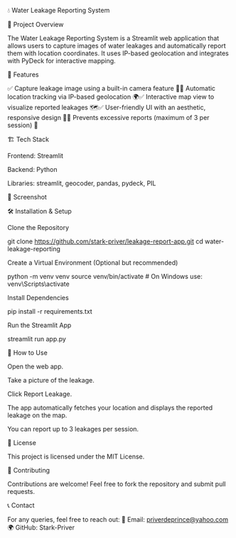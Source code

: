 💧 Water Leakage Reporting System

  

📌 Project Overview

The Water Leakage Reporting System is a Streamlit web application that allows users to capture images of water leakages and automatically report them with location coordinates. It uses IP-based geolocation and integrates with PyDeck for interactive mapping.

🚀 Features

✅ Capture leakage image using a built-in camera feature 📸✅ Automatic location tracking via IP-based geolocation 🌍✅ Interactive map view to visualize reported leakages 🗺️✅ User-friendly UI with an aesthetic, responsive design 🎨✅ Prevents excessive reports (maximum of 3 per session) 🛑

🏗️ Tech Stack

Frontend: Streamlit

Backend: Python

Libraries: streamlit, geocoder, pandas, pydeck, PIL

📸 Screenshot



🛠️ Installation & Setup

Clone the Repository

git clone https://github.com/stark-priver/leakage-report-app.git
cd water-leakage-reporting

Create a Virtual Environment (Optional but recommended)

python -m venv venv
source venv/bin/activate  # On Windows use: venv\Scripts\activate

Install Dependencies

pip install -r requirements.txt

Run the Streamlit App

streamlit run app.py

🎯 How to Use

Open the web app.

Take a picture of the leakage.

Click Report Leakage.

The app automatically fetches your location and displays the reported leakage on the map.

You can report up to 3 leakages per session.

📜 License

This project is licensed under the MIT License.

🤝 Contributing

Contributions are welcome! Feel free to fork the repository and submit pull requests.

📞 Contact

For any queries, feel free to reach out:
📧 Email: priverdeprince@yahoo.com🌍 GitHub: Stark-Priver

